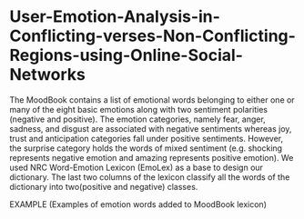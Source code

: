 # User-Emotion-Analysis-in-Conflicting-verses-Non-Conflicting-Regions-using-Online-Social-Networks
The MoodBook contains a list of emotional words belonging to either one or many of the eight basic emotions along with two sentiment polarities (negative and positive). The emotion categories, namely fear, anger, sadness, and disgust are associated with negative sentiments whereas joy, trust and anticipation categories fall under positive sentiments. However, the surprise category holds the words of mixed sentiment (e.g. shocking represents negative emotion and amazing represents positive emotion). We used NRC Word-Emotion Lexicon (EmoLex) as a base to design our dictionary. The last two columns of the lexicon classify all the words of the dictionary into two(positive and negative) classes.

EXAMPLE (Examples of emotion words added to MoodBook lexicon)
